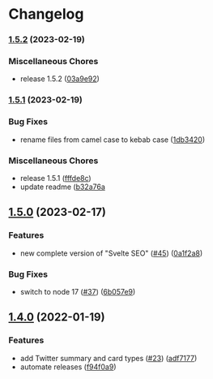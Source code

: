# Changelog

### [1.5.2](https://www.github.com/artiebits/svelte-seo/compare/v1.5.1...v1.5.2) (2023-02-19)


### Miscellaneous Chores

* release 1.5.2 ([03a9e92](https://www.github.com/artiebits/svelte-seo/commit/03a9e92fae1d9028c9b889d022fcc5eca1023915))

### [1.5.1](https://www.github.com/artiebits/svelte-seo/compare/v1.4.0...v1.5.1) (2023-02-19)

### Bug Fixes

* rename files from camel case to kebab case ([1db3420](https://www.github.com/artiebits/svelte-seo/commit/1db3420454094d34855b6fc3c01da44f6c2ac6ad))

### Miscellaneous Chores

* release 1.5.1 ([fffde8c](https://www.github.com/artiebits/svelte-seo/commit/fffde8cc093d27030f5c2a1074fd3cb137d234cf))
* update readme ([b32a76a](https://github.com/artiebits/svelte-seo/commit/b32a76a6297c0160dc3c9b69aeb25ed8123b954a)

## [1.5.0](https://www.github.com/artiebits/svelte-seo/compare/v1.4.0...v1.5.0) (2023-02-17)


### Features

* new complete version of "Svelte SEO" ([#45](https://www.github.com/artiebits/svelte-seo/issues/45)) ([0a1f2a8](https://www.github.com/artiebits/svelte-seo/commit/0a1f2a846723e0474b9d4e763708538d50c26c89))


### Bug Fixes

* switch to node 17 ([#37](https://www.github.com/artiebits/svelte-seo/issues/37)) ([6b057e9](https://www.github.com/artiebits/svelte-seo/commit/6b057e9f31d07ae391f71c76746eade4d86bebc8))

## [1.4.0](https://www.github.com/artiebits/svelte-seo/compare/v1.3.1...v1.4.0) (2022-01-19)

### Features

- add Twitter summary and card types ([#23](https://www.github.com/artiebits/svelte-seo/issues/23)) ([adf7177](https://www.github.com/artiebits/svelte-seo/commit/adf717705bcfce504887370eb62e842a9b35b120))
- automate releases ([f94f0a9](https://www.github.com/artiebits/svelte-seo/commit/f94f0a9f23892164283c9866de1a12520cfe1381))
